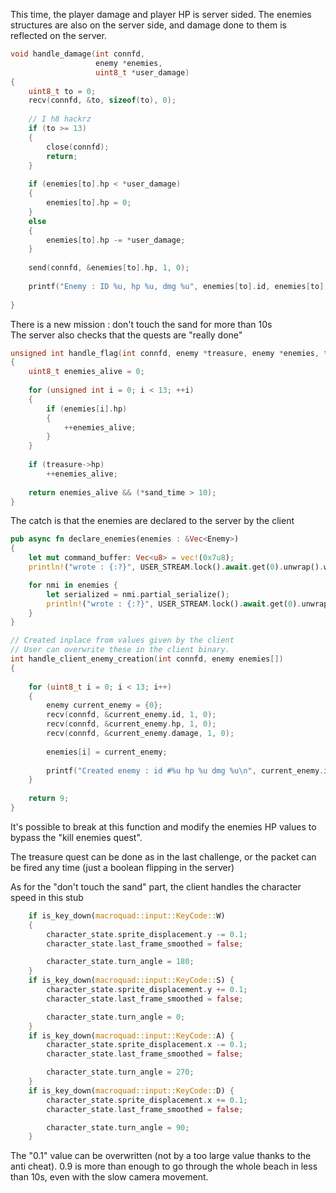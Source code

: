 This time, the player damage and player HP is server sided.
The enemies structures are also on the server side, and damage done to them is reflected on the server.

```c
void handle_damage(int connfd,
                   enemy *enemies,
                   uint8_t *user_damage)
{
    uint8_t to = 0;
    recv(connfd, &to, sizeof(to), 0);
    
    // I h8 hackrz
    if (to >= 13)
    {
        close(connfd);
        return;
    }
    
    if (enemies[to].hp < *user_damage)
    {
        enemies[to].hp = 0;
    }
    else
    {
        enemies[to].hp -= *user_damage;
    }
    
    send(connfd, &enemies[to].hp, 1, 0);
    
    printf("Enemy : ID %u, hp %u, dmg %u", enemies[to].id, enemies[to].hp, enemies[to].damage);
    
}
```
There is a new mission : don't touch the sand for more than 10s  
The server also checks that the quests are "really done"

```c
unsigned int handle_flag(int connfd, enemy *treasure, enemy *enemies, time_t *sand_time)
{
    uint8_t enemies_alive = 0;
    
    for (unsigned int i = 0; i < 13; ++i)
    {
        if (enemies[i].hp)
        {
            ++enemies_alive;
        }
    }
    
    if (treasure->hp)
        ++enemies_alive;
    
    return enemies_alive && (*sand_time > 10);
}
```

The catch is that the enemies are declared to the server by the client

```rust
pub async fn declare_enemies(enemies : &Vec<Enemy>)
{
    let mut command_buffer: Vec<u8> = vec!(0x7u8);
    println!("wrote : {:?}", USER_STREAM.lock().await.get(0).unwrap().write_all(&command_buffer).unwrap());

    for nmi in enemies {
        let serialized = nmi.partial_serialize();
        println!("wrote : {:?}", USER_STREAM.lock().await.get(0).unwrap().write_all(&serialized).unwrap());
    }
}
```

```c
// Created inplace from values given by the client
// User can overwrite these in the client binary.
int handle_client_enemy_creation(int connfd, enemy enemies[])
{
    
    for (uint8_t i = 0; i < 13; i++)
    {
        enemy current_enemy = {0};
        recv(connfd, &current_enemy.id, 1, 0);
        recv(connfd, &current_enemy.hp, 1, 0);
        recv(connfd, &current_enemy.damage, 1, 0);
        
        enemies[i] = current_enemy;
        
        printf("Created enemy : id #%u hp %u dmg %u\n", current_enemy.id, current_enemy.hp, current_enemy.damage);
    }
    
    return 9;
}
```

It's possible to break at this function and modify the enemies HP values to bypass the "kill enemies quest".  

The treasure quest can be done as in the last challenge, or the packet can be fired any time (just a boolean flipping in the server)  

As for the "don't touch the sand" part, the client handles the character speed in this stub

```rust
    if is_key_down(macroquad::input::KeyCode::W) 
    {
        character_state.sprite_displacement.y -= 0.1;
        character_state.last_frame_smoothed = false;

        character_state.turn_angle = 180;
    }
    if is_key_down(macroquad::input::KeyCode::S) {
        character_state.sprite_displacement.y += 0.1;
        character_state.last_frame_smoothed = false;

        character_state.turn_angle = 0;
    }
    if is_key_down(macroquad::input::KeyCode::A) {
        character_state.sprite_displacement.x -= 0.1;
        character_state.last_frame_smoothed = false;

        character_state.turn_angle = 270;
    }
    if is_key_down(macroquad::input::KeyCode::D) {
        character_state.sprite_displacement.x += 0.1;
        character_state.last_frame_smoothed = false;

        character_state.turn_angle = 90;
    }
```

The "0.1" value can be overwritten (not by a too large value thanks to the anti cheat). 0.9 is more than enough to go through the whole beach in less than 10s, even with the slow camera movement.